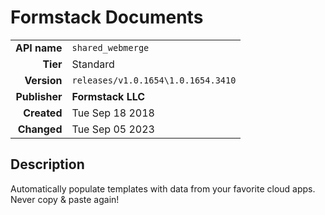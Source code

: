 # Formstack Documents
| | |
|-:|-|
|**API name**|`shared_webmerge`|
|**Tier**|Standard|
|**Version**|`releases/v1.0.1654\1.0.1654.3410`|
|**Publisher**|**Formstack LLC**|
|**Created**|Tue Sep 18 2018|
|**Changed**|Tue Sep 05 2023|

## Description
Automatically populate templates with data from your favorite cloud apps.  Never copy & paste again!
